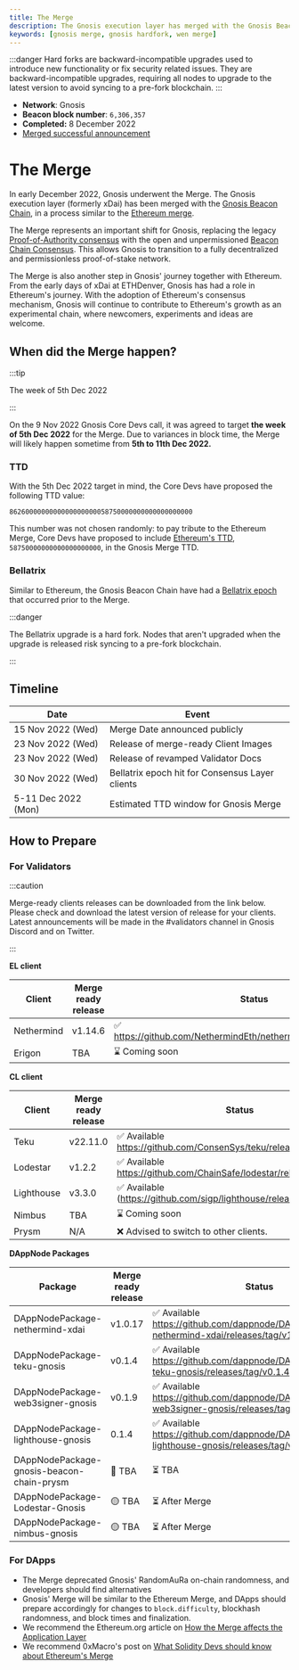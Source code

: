 ```yaml
---
title: The Merge
description: The Gnosis execution layer has merged with the Gnosis Beacon Chain, in a process similar to the Ethereum merge
keywords: [gnosis merge, gnosis hardfork, wen merge]
---
```


:::danger
Hard forks are backward-incompatible upgrades used to introduce new functionality or fix security related issues. They are backward-incompatible upgrades, requiring all nodes to upgrade to the latest version to avoid syncing to a pre-fork blockchain.
:::

- **Network**: Gnosis
- **Beacon block number**: `6,306,357`
- **Completed:** 8 December 2022
- [Merged successful announcement](/updates/2022/12/10/merge)

# The Merge

In early December 2022, Gnosis underwent the Merge. The Gnosis execution layer (formerly xDai) has been merged with the [Gnosis Beacon Chain](../gbc/README.md), in a process similar to the [Ethereum merge](https://ethereum.org/en/upgrades/merge/).

The Merge represents an important shift for Gnosis, replacing the legacy [Proof-of-Authority consensus](../consensus/aura.md) with the open and unpermissioned [Beacon Chain Consensus](../gbc/README.md). This allows Gnosis to transition to a fully decentralized and permissionless proof-of-stake network.

The Merge is also another step in Gnosis' journey together with Ethereum. From the early days of xDai at ETHDenver, Gnosis has had a role in Ethereum's journey. With the adoption of Ethereum's consensus mechanism, Gnosis will continue to contribute to Ethereum's growth as an experimental chain, where newcomers, experiments and ideas are welcome.

## When did the Merge happen?

:::tip

The week of 5th Dec 2022

:::

On the 9 Nov 2022 Gnosis Core Devs call, it was agreed to target **the week of 5th Dec 2022** for the Merge. Due to variances in block time, the Merge will likely happen sometime from **5th to 11th Dec 2022.**

### TTD

With the 5th Dec 2022 target in mind, the Core Devs have proposed the following TTD value:

```
8626000000000000000000058750000000000000000000
```

This number was not chosen randomly: to pay tribute to the Ethereum Merge, Core Devs have proposed to include [Ethereum's TTD](https://notes.ethereum.org/@MarioHavel/merge-ttd), `58750000000000000000000`, in the Gnosis Merge TTD.

### Bellatrix

Similar to Ethereum, the Gnosis Beacon Chain have had a [Bellatrix epoch](https://blog.ethereum.org/2022/08/24/mainnet-merge-announcement) that occurred prior to the Merge.

:::danger

The Bellatrix upgrade is a hard fork. Nodes that aren't upgraded when the upgrade is released risk syncing to a pre-fork blockchain.

:::

## Timeline

| Date                | Event                                           |
| ------------------- | ----------------------------------------------- |
| 15 Nov 2022 (Wed)   | Merge Date announced publicly                   |
| 23 Nov 2022 (Wed)   | Release of merge-ready Client Images            |
| 23 Nov 2022 (Wed)   | Release of revamped Validator Docs              |
| 30 Nov 2022 (Wed)   | Bellatrix epoch hit for Consensus Layer clients |
| 5-11 Dec 2022 (Mon) | Estimated TTD window for Gnosis Merge           |

## How to Prepare

### For Validators

:::caution

Merge-ready clients releases can be downloaded from the link below. Please check and download the latest version of release for your clients.
Latest announcements will be made in the #validators channel in Gnosis Discord and on Twitter.

:::

**EL client**

| Client     | Merge ready release | Status                                                             |
| ---------- | ------------------- | ------------------------------------------------------------------ |
| Nethermind | v1.14.6             | ✅ https://github.com/NethermindEth/nethermind/releases/tag/1.14.6 |
| Erigon     | TBA                 | ⌛ Coming soon                                                     |

**CL client**

| Client     | Merge ready release | Status                                                                 |
| ---------- | ------------------- | ---------------------------------------------------------------------- |
| Teku       | v22.11.0            | ✅ Available https://github.com/ConsenSys/teku/releases/tag/22.11.0    |
| Lodestar   | v1.2.2              | ✅ Available https://github.com/ChainSafe/lodestar/releases/tag/v1.2.2 |
| Lighthouse | v3.3.0              | ✅ Available (https://github.com/sigp/lighthouse/releases/tag/v3.3.0)  |
| Nimbus     | TBA                 | ⌛ Coming soon                                                         |
| Prysm      | N/A                 | ❌ Advised to switch to other clients.                                 |

**DAppNode Packages**

| Package                                   | Merge ready release | Status                                                                                         |
| ----------------------------------------- | ------------------- | ---------------------------------------------------------------------------------------------- |
| DAppNodePackage-nethermind-xdai           | v1.0.17             | ✅ Available https://github.com/dappnode/DAppNodePackage-nethermind-xdai/releases/tag/v1.0.17  |
| DAppNodePackage-teku-gnosis               | v0.1.4              | ✅ Available https://github.com/dappnode/DAppNodePackage-teku-gnosis/releases/tag/v0.1.4       |
| DAppNodePackage-web3signer-gnosis         | v0.1.9              | ✅ Available https://github.com/dappnode/DAppNodePackage-web3signer-gnosis/releases/tag/v0.1.9 |
| DAppNodePackage-lighthouse-gnosis         | 0.1.4               | ✅ Available https://github.com/dappnode/DAppNodePackage-lighthouse-gnosis/releases/tag/v0.1.4 |
| DAppNodePackage-gnosis-beacon-chain-prysm | 🚫 TBA              | ⏳ TBA                                                                                         |
| DAppNodePackage-Lodestar-Gnosis           | 🟡 TBA              | ⏳ After Merge                                                                                 |
| DAppNodePackage-nimbus-gnosis             | 🟡 TBA              | ⏳ After Merge                                                                                 |

### For DApps

- The Merge deprecated Gnosis' RandomAuRa on-chain randomness, and developers should find alternatives
- Gnosis' Merge will be similar to the Ethereum Merge, and DApps should prepare accordingly for changes to `block.difficulty`, blockhash randomness, and block times and finalization.
- We recommend the Ethereum.org article on [How the Merge affects the Application Layer](https://blog.ethereum.org/2021/11/29/how-the-merge-impacts-app-layer)
- We recommend 0xMacro's post on [What Solidity Devs should know about Ethereum's Merge](https://0xmacro.com/blog/what-solidity-devs-should-know-about-ethereums-merge/)
